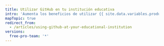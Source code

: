 ```yaml
---
title: Utilizar GitHub en tu institución educativa
intro: 'Aumenta los beneficios de utilizar {{ site.data.variables.product.prodname_dotcom }} en tu institución para los estudiantes, instructores y el personal de TI con {{ site.data.variables.product.prodname_education }} y nuestros múltiples programas de capacitación para estudiantes e instructores.'
mapTopic: true
redirect_from:
  - /articles/using-github-at-your-educational-institution
versions:
  free-pro-team: '*'
---
```


